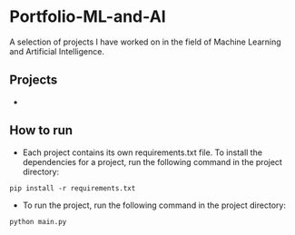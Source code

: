# Portfolio-ML-and-AI

A selection of projects I have worked on in the field of Machine Learning and Artificial Intelligence.

## Projects
- 


## How to run
- Each project contains its own requirements.txt file. To install the dependencies for a project, run the following command in the project directory:
```
pip install -r requirements.txt
```
- To run the project, run the following command in the project directory:
```
python main.py
```